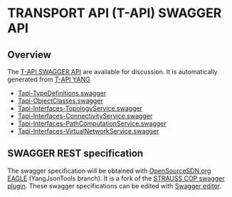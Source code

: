 # TRANSPORT API (T-API) SWAGGER API

## Overview

The [T-API SWAGGER API](https://github.com/OpenNetworkingFoundation/ONFOpenTransport/tree/develop/TransportAPI/SWAGGER) are available for discussion. 
It is automatically generated from [T-API YANG](https://github.com/OpenNetworkingFoundation/ONFOpenTransport/tree/develop/TransportAPI/YANG)

- [Tapi-TypeDefinitions.swagger](Tapi-TypeDefinitions.swagger)
- [Tapi-ObjectClasses.swagger](Tapi-ObjectClasses.swagger)
- [Tapi-Interfaces-TopologyService.swagger](Tapi-Interfaces-TopologyService.swagger)
- [Tapi-Interfaces-ConnectivityService.swagger](Tapi-Interfaces-ConnectivityService.swagger)
- [Tapi-Interfaces-PathComputationService.swagger](Tapi-Interfaces-PathComputationService.swagger)
- [Tapi-Interfaces-VirtualNetworkService.swagger](Tapi-Interfaces-VirtualNetworkService.swagger)


## SWAGGER REST specification
The swagger specification will be obtained with [OpenSourceSDN.org EAGLE](https://github.com/OpenNetworkingFoundation/EAGLE-Open-Model-Profile-and-Tools/tree/YangJsonTools) (YangJsonTools branch). 
It is a fork of the [STRAUSS COP swagger plugin](https://github.com/ict-strauss/COP).
These swagger specifications can be edited with [Swagger editor](http://editor.swagger.io).

